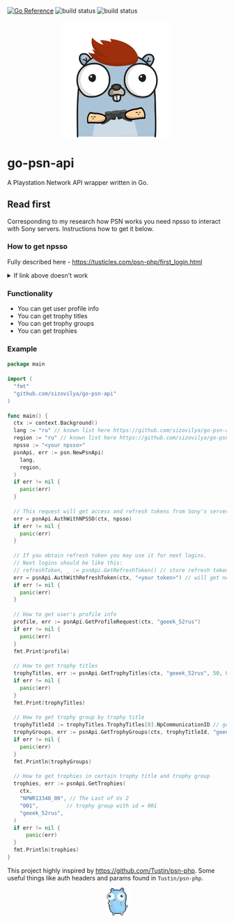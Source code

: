 [![Go Reference](https://pkg.go.dev/badge/github.com/sizovilya/go-psn-api.svg)](https://pkg.go.dev/github.com/sizovilya/go-psn-api)
![build status](https://github.com/sizovilya/go-psn-api/actions/workflows/go.yml/badge.svg?branch=main)
![build status](https://github.com/sizovilya/go-psn-api/actions/workflows/golangci-lint.yml/badge.svg?branch=main)
<p align="center"><img src="assets/gopher_ps_gamer.png" width="250"></p>

# go-psn-api
A Playstation Network API wrapper written in Go.
## Read first
Corresponding to my research how PSN works you need npsso to interact with Sony servers.
Instructions how to get it below.  
### How to get npsso  
Fully described here - https://tusticles.com/psn-php/first_login.html
<details>
<summary>
If link above doesn't work
</summary>

Copy this js code:   
```javascript
(function(open) {
    XMLHttpRequest.prototype.open = function(method, url, async, user, pass) {

        this.addEventListener("readystatechange", function() {
            if (this.readyState == XMLHttpRequest.DONE) {
                let response = JSON.parse(this.responseText);

                if (response && "npsso" in response) {
                    console.log('found npsso', response.npsso);
                }
            }
        }, false);

        open.call(this, method, url, async, user, pass);
    };

    window.onbeforeunload = function(){
        return 'Are you sure you want to leave?';
    };

})(XMLHttpRequest.prototype.open);
```
 - Navigate to https://account.sonyentertainmentnetwork.com/ in your browser and open your browser’s developer console
 - Paste the above Javascript into the console and then login.
 - After the login flow is completed, you should see a new log in the developer console that looks like: found npsso <64 character code>. Copy that 64 character code.
</details>

### Functionality
- You can get user profile info
- You can get trophy titles
- You can get trophy groups
- You can get trophies

### Example    
```go
package main

import (
  "fmt"
  "github.com/sizovilya/go-psn-api"
)

func main() {
  ctx := context.Background()
  lang := "ru" // known list here https://github.com/sizovilya/go-psn-api/blob/main/langs.go, some languages in list are wrong and unsupported now, feel free to investigate for your own and add it to list
  region := "ru" // known list here https://github.com/sizovilya/go-psn-api/blob/main/regions.go, some regions in list are wrong and unsupported now, feel free to investigate for your own and add it to list
  npsso := "<your npsso>"
  psnApi, err := psn.NewPsnApi(
    lang,
    region,
  )
  if err != nil {
    panic(err)
  }

  // This request will get access and refresh tokens from Sony's servers
  err = psnApi.AuthWithNPSSO(ctx, npsso)
  if err != nil {
    panic(err)
  }

  // If you obtain refresh token you may use it for next logins.
  // Next logins should be like this:
  // refreshToken, _ := psnApi.GetRefreshToken() // store refresh token somewhere for future logins by psnApi.AuthWithRefreshToken method
  err = psnApi.AuthWithRefreshToken(ctx, "<your token>") // will get new access token, feel free to manage tokens by yourself
  if err != nil {
    panic(err)
  }

  // How to get user's profile info
  profile, err := psnApi.GetProfileRequest(ctx, "geeek_52rus")
  if err != nil {
    panic(err)
  }
  fmt.Print(profile)

  // How to get trophy titles
  trophyTitles, err := psnApi.GetTrophyTitles(ctx, "geeek_52rus", 50, 0)
  if err != nil {
    panic(err)
  }
  fmt.Print(trophyTitles)

  // How to get trophy group by trophy title
  trophyTitleId := trophyTitles.TrophyTitles[0].NpCommunicationID // get first of them
  trophyGroups, err := psnApi.GetTrophyGroups(ctx, trophyTitleId, "geeek_52rus")
  if err != nil {
    panic(err)
  }
  fmt.Println(trophyGroups)

  // How to get trophies in certain trophy title and trophy group
  trophies, err := psnApi.GetTrophies(
  	ctx,
	"NPWR13348_00", // The Last of Us 2
	"001",         // trophy group with id = 001
	"geeek_52rus",
  )
  if err != nil {
      panic(err)
  }
  fmt.Println(trophies)
}

```
This project highly inspired by https://github.com/Tustin/psn-php. Some useful things like auth headers and params found in `Tustin/psn-php`. 
<p align="center"> <img src="assets/gopher-dance.gif"> </p>

